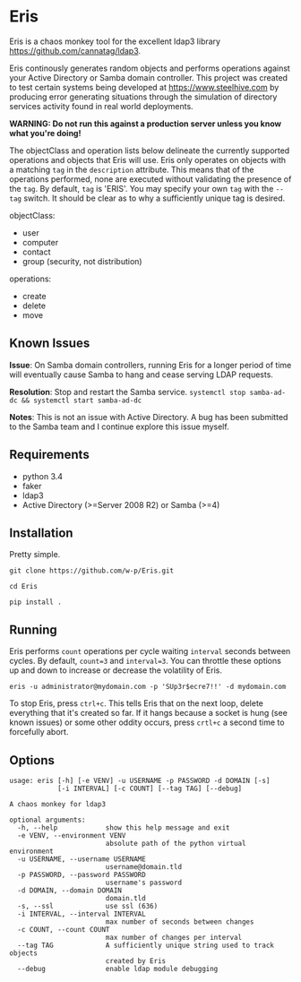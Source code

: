 Eris
====

Eris is a chaos monkey tool for the excellent ldap3 library <https://github.com/cannatag/ldap3>.

Eris continously generates random objects and performs operations against your Active Directory
or Samba domain controller. This project was created to test certain systems being developed at
https://www.steelhive.com by producing error generating situations through the simulation of directory services activity found in real world deployments.

**WARNING: Do not run this against a production server unless you know what you're doing!**

The objectClass and operation lists below delineate the currently supported operations and objects
that Eris will use.  Eris only operates on objects with a matching `tag` in the `description`
attribute.  This means that of the operations performed, none are executed without validating the
presence of the `tag`. By default, `tag` is 'ERIS'. You may specify your own `tag` with the
`--tag` switch. It should be clear as to why a sufficiently unique tag is desired.

objectClass:
* user
* computer
* contact
* group (security, not distribution)

operations:
* create
* delete
* move

Known Issues
------------
**Issue**: On Samba domain controllers, running Eris for a longer period of time will eventually cause Samba to
hang and cease serving LDAP requests.

**Resolution**: Stop and restart the Samba service. `systemctl stop samba-ad-dc && systemctl start samba-ad-dc`

**Notes**: This is not an issue with Active Directory.  A bug has been submitted to the Samba team and I
continue explore this issue myself.

Requirements
------------
* python 3.4
* faker
* ldap3
* Active Directory (>=Server 2008 R2) or Samba (>=4)

Installation
------------
Pretty simple.

`git clone https://github.com/w-p/Eris.git`

`cd Eris`

`pip install .`

Running
-------
Eris performs `count` operations per cycle waiting `interval` seconds between cycles.
By default, `count=3` and `interval=3`.  You can throttle these options up and down
to increase or decrease the volatility of Eris.

`eris -u administrator@mydomain.com -p 'SUp3r$ecre7!!' -d mydomain.com`

To stop Eris, press `ctrl+c`. This tells Eris that on the next loop, delete everything
that it's created so far. If it hangs because a socket is hung (see known issues) or
some other oddity occurs, press `crtl+c` a second time to forcefully abort.

Options
-------
    usage: eris [-h] [-e VENV] -u USERNAME -p PASSWORD -d DOMAIN [-s]
                [-i INTERVAL] [-c COUNT] [--tag TAG] [--debug]

    A chaos monkey for ldap3

    optional arguments:
      -h, --help            show this help message and exit
      -e VENV, --environment VENV
                            absolute path of the python virtual environment
      -u USERNAME, --username USERNAME
                            username@domain.tld
      -p PASSWORD, --password PASSWORD
                            username's password
      -d DOMAIN, --domain DOMAIN
                            domain.tld
      -s, --ssl             use ssl (636)
      -i INTERVAL, --interval INTERVAL
                            max number of seconds between changes
      -c COUNT, --count COUNT
                            max number of changes per interval
      --tag TAG             A sufficiently unique string used to track objects
                            created by Eris
      --debug               enable ldap module debugging
